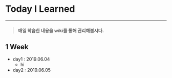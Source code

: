 # Today I Learned
-----------------
 > #### 매일 학습한 내용을 wiki를 통해 관리해봅시다.

## 1 Week 
* day1 : 2019.06.04 
  - hi
* day2 : 2019.06.05


